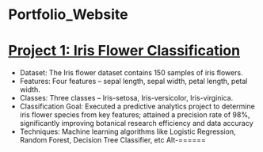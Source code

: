 # Portfolio_Website
# [Project 1: Iris Flower Classification](https://github.com/kunal057/Codsoft_Intern/tree/main/IRIS%20FLOWER%20CLASSIFICATION)
*	Dataset: The Iris flower dataset contains 150 samples of iris flowers.
*	Features: Four features – sepal length, sepal width, petal length, petal width.
*	Classes: Three classes – Iris-setosa, Iris-versicolor, Iris-virginica.
*	Classification Goal: Executed a predictive analytics project to determine iris flower species from key features; attained a precision rate of 98%, significantly improving botanical research efficiency and data accuracy
*	Techniques: Machine learning algorithms like Logistic Regression, Random Forest, Decision Tree Classifier, etc
Alt-======
